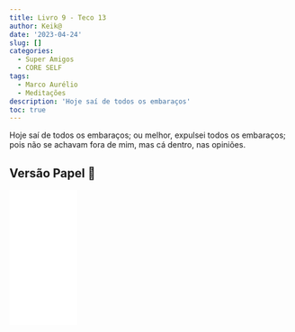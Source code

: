 ```yaml
---
title: Livro 9 - Teco 13
author: Keik@
date: '2023-04-24'
slug: []
categories:
  - Super Amigos
  - CORE SELF
tags:
  - Marco Aurélio
  - Meditações
description: 'Hoje saí de todos os embaraços'
toc: true
---
```



Hoje saí de todos os embaraços; ou melhor, expulsei todos os embaraços; pois não se achavam fora de mim, mas cá dentro, nas opiniões.


## Versão Papel :book:
<iframe style="width:120px;height:240px;" marginwidth="0" marginheight="0" scrolling="no" frameborder="0" src="//ws-na.amazon-adsystem.com/widgets/q?ServiceVersion=20070822&OneJS=1&Operation=GetAdHtml&MarketPlace=BR&source=ss&ref=as_ss_li_til&ad_type=product_link&tracking_id=mundodekeika-20&language=pt_BR&marketplace=amazon&region=BR&placement=B092FVY4BB&asins=B092FVY4BB&linkId=37c5ec14221f61f811029aa88b520891&show_border=true&link_opens_in_new_window=true"></iframe>
